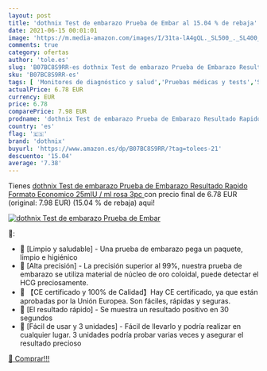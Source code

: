 ```yaml
---
layout: post
title: 'dothnix Test de embarazo Prueba de Embar al 15.04 % de rebaja'
date: 2021-06-15 00:01:01
image: 'https://m.media-amazon.com/images/I/31ta-lA4gQL._SL500_._SL400_.jpg'
comments: true
category: ofertas
author: 'tole.es'
slug: 'B07BC8S9RR-es dothnix Test de embarazo Prueba de Embarazo Resultado...'
sku: 'B07BC8S9RR-es'
tags: [ 'Monitores de diagnóstico y salud','Pruebas médicas y tests','Salud y cuidado personal','Suministros y equipamiento médico','Tests de embarazo','dothnix','embarazo', ]
actualPrice: 6.78 EUR
currency: EUR
price: 6.78
comparePrice: 7.98 EUR
prodname: 'dothnix Test de embarazo Prueba de Embarazo Resultado Rapido Formato Economico 25mIU / ml  rosa 3pc '
country: 'es'
flag: '🇪🇸'
brand: 'dothnix'
buyurl: 'https://www.amazon.es/dp/B07BC8S9RR/?tag=tolees-21'
descuento: '15.04'
average: '7.38'
---
```


Tienes [dothnix Test de embarazo Prueba de Embarazo Resultado Rapido Formato Economico 25mIU / ml  rosa 3pc ](https://www.amazon.es/dp/B07BC8S9RR/?tag=tolees-21) con precio final de  6.78 EUR (original: 7.98 EUR) (15.04 %  de rebaja) aqui!

[![dothnix Test de embarazo Prueba de Embar](https://m.media-amazon.com/images/I/31ta-lA4gQL._SL500_._SL400_.jpg)](https://www.amazon.es/dp/B07BC8S9RR/?tag=tolees-21)

🔎:

- 🎈 [Limpio y saludable] - Una prueba de embarazo pega un paquete, limpio e higiénico
- 🎈 [Alta precisión] - La precisión superior al 99%, nuestra prueba de embarazo se utiliza material de núcleo de oro coloidal, puede detectar el HCG preciosamente.
- 🎈 【CE certificado y 100% de Calidad】Hay CE certificado, ya que están aprobadas por la Unión Europea. Son fáciles, rápidas y seguras.
- 🎈 [El resultado rápido] - Se muestra un resultado positivo en 30 segundos
- 🎈 [Fácil de usar y 3 unidades] - Fácil de llevarlo y podría realizar en cualquier lugar. 3 unidades podría probar varias veces y asegurar el resultado precioso

[🛒 Comprar!!!](https://www.amazon.es/dp/B07BC8S9RR/?tag=tolees-21)
